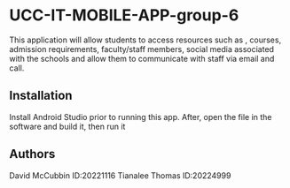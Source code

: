 # UCC-IT-MOBILE-APP-group-6
This application will allow students to access resources such as , 
courses, admission requirements, faculty/staff members, 
social media associated with the schools and allow them to
communicate with staff via email and call.

## Installation

Install Android Studio prior to running this app. After,
open the file in the software and build it, then run it


## Authors
David McCubbin  ID:20221116
Tianalee Thomas ID:20224999
